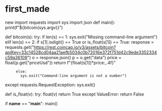 # first_made
new
import requests
import sys
import json
def main():
   print(f"${bitcoin(sys.argv)}")





def bitcoin(s):
   try:
      if len(s) == 1:
         sys.exit("Missing command-line argument")
      elif len(s) == 2:
         if s[1].isdigit() == True or is_float(s[1]) == True:
            response = requests.get("https://rest.coincap.io/v3/assets/bitcoin?apiKey=33c14528cd04aa21aefb5034c0b72016e372f751d42c9ede3352334c59a36109")
            o = response.json()
            p = o.get("data")
            price = float(p.get("priceUsd"))
            return f"{float(s[1])*price:,.4f}"


         else:
           sys.exit("Command-line argument is not a number")


   except requests.RequestException:
      sys.exit()

def is_float(v):
   try:
      float(v)
      return True
   except ValueError:
      return False



if __name__ == "__main__":
   main()
